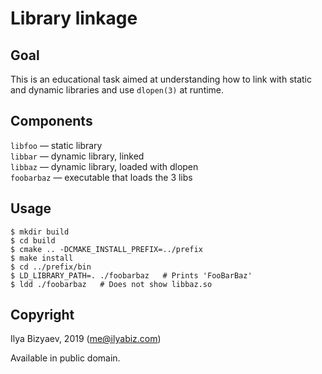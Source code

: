 # Library linkage

## Goal
This is an educational task aimed at understanding how to link
with static and dynamic libraries and use `dlopen(3)` at
runtime.

## Components
`libfoo` — static library  
`libbar` — dynamic library, linked  
`libbaz` — dynamic library, loaded with dlopen  
`foobarbaz` — executable that loads the 3 libs

## Usage
```
$ mkdir build
$ cd build
$ cmake .. -DCMAKE_INSTALL_PREFIX=../prefix
$ make install
$ cd ../prefix/bin
$ LD_LIBRARY_PATH=. ./foobarbaz   # Prints 'FooBarBaz'
$ ldd ./foobarbaz   # Does not show libbaz.so
```

## Copyright
Ilya Bizyaev, 2019 (<me@ilyabiz.com>)

Available in public domain.

